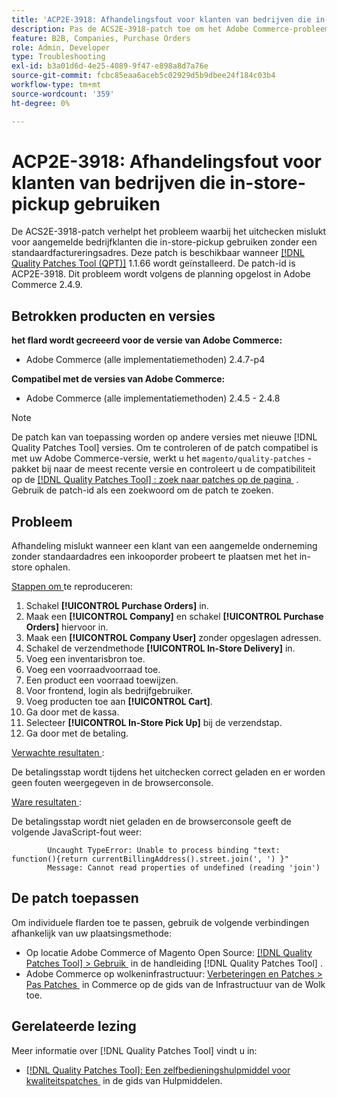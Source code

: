 ```yaml
---
title: 'ACP2E-3918: Afhandelingsfout voor klanten van bedrijven die in-store-pickup gebruiken'
description: Pas de ACS2E-3918-patch toe om het Adobe Commerce-probleem op te lossen waarbij het uitchecken mislukt voor aangemelde bedrijfklanten die in-store-pickup gebruiken zonder standaard factureringsadres.
feature: B2B, Companies, Purchase Orders
role: Admin, Developer
type: Troubleshooting
exl-id: b3a01d6d-4e25-4089-9f47-e898a8d7a76e
source-git-commit: fcbc85eaa6aceb5c02929d5b9dbee24f184c03b4
workflow-type: tm+mt
source-wordcount: '359'
ht-degree: 0%

---
```


# ACP2E-3918: Afhandelingsfout voor klanten van bedrijven die in-store-pickup gebruiken

De ACS2E-3918-patch verhelpt het probleem waarbij het uitchecken mislukt voor aangemelde bedrijfklanten die in-store-pickup gebruiken zonder een standaardfactureringsadres. Deze patch is beschikbaar wanneer [[!DNL Quality Patches Tool (QPT)]](/help/tools/quality-patches-tool/quality-patches-tool-to-self-serve-quality-patches.md) 1.1.66 wordt geïnstalleerd. De patch-id is ACP2E-3918. Dit probleem wordt volgens de planning opgelost in Adobe Commerce 2.4.9.

## Betrokken producten en versies

**het flard wordt gecreeerd voor de versie van Adobe Commerce:**

* Adobe Commerce (alle implementatiemethoden) 2.4.7-p4

**Compatibel met de versies van Adobe Commerce:**

* Adobe Commerce (alle implementatiemethoden) 2.4.5 - 2.4.8

>[!NOTE]
>
>De patch kan van toepassing worden op andere versies met nieuwe [!DNL Quality Patches Tool] versies. Om te controleren of de patch compatibel is met uw Adobe Commerce-versie, werkt u het `magento/quality-patches` -pakket bij naar de meest recente versie en controleert u de compatibiliteit op de [[!DNL Quality Patches Tool] : zoek naar patches op de pagina &#x200B;](https://experienceleague.adobe.com/tools/commerce-quality-patches/index.html?lang=nl-NL) . Gebruik de patch-id als een zoekwoord om de patch te zoeken.

## Probleem

Afhandeling mislukt wanneer een klant van een aangemelde onderneming zonder standaardadres een inkooporder probeert te plaatsen met het in-store ophalen.

<u> Stappen om </u> te reproduceren:

1. Schakel **[!UICONTROL Purchase Orders]** in.
1. Maak een **[!UICONTROL Company]** en schakel **[!UICONTROL Purchase Orders]** hiervoor in.
1. Maak een **[!UICONTROL Company User]** zonder opgeslagen adressen.
1. Schakel de verzendmethode **[!UICONTROL In-Store Delivery]** in.
1. Voeg een inventarisbron toe.
1. Voeg een voorraadvoorraad toe.
1. Een product een voorraad toewijzen.
1. Voor frontend, login als bedrijfgebruiker.
1. Voeg producten toe aan **[!UICONTROL Cart]**.
1. Ga door met de kassa.
1. Selecteer **[!UICONTROL In-Store Pick Up]** bij de verzendstap.
1. Ga door met de betaling.

<u> Verwachte resultaten </u>:

De betalingsstap wordt tijdens het uitchecken correct geladen en er worden geen fouten weergegeven in de browserconsole.

<u> Ware resultaten </u>:

De betalingsstap wordt niet geladen en de browserconsole geeft de volgende JavaScript-fout weer:

```
        Uncaught TypeError: Unable to process binding "text: function(){return currentBillingAddress().street.join(', ') }"
        Message: Cannot read properties of undefined (reading 'join')
```

## De patch toepassen

Om individuele flarden toe te passen, gebruik de volgende verbindingen afhankelijk van uw plaatsingsmethode:

* Op locatie Adobe Commerce of Magento Open Source: [[!DNL Quality Patches Tool] > Gebruik &#x200B;](/help/tools/quality-patches-tool/usage.md) in de handleiding [!DNL Quality Patches Tool] .
* Adobe Commerce op wolkeninfrastructuur: [&#x200B; Verbeteringen en Patches > Pas Patches &#x200B;](https://experienceleague.adobe.com/docs/commerce-cloud-service/user-guide/develop/upgrade/apply-patches.html?lang=nl-NL) in Commerce op de gids van de Infrastructuur van de Wolk toe.

## Gerelateerde lezing

Meer informatie over [!DNL Quality Patches Tool] vindt u in:

* [[!DNL Quality Patches Tool]: Een zelfbedieningshulpmiddel voor kwaliteitspatches &#x200B;](/help/tools/quality-patches-tool/quality-patches-tool-to-self-serve-quality-patches.md) in de gids van Hulpmiddelen.
